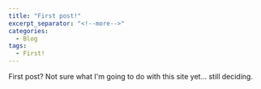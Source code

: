 ```yaml
---
title: "First post!"
excerpt_separator: "<!--more-->"
categories:
  - Blog
tags:
  - First!
---
```


First post? Not sure what I'm going to do with this site yet... still deciding.